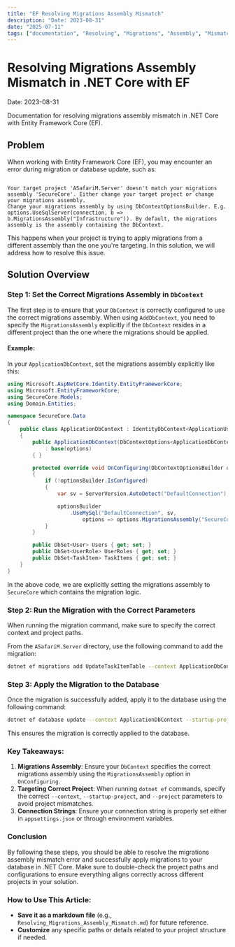 ```yaml
---
title: "EF Resolving Migrations Assembly Mismatch"
description: "Date: 2023-08-31"
date: "2025-07-11"
tags: ["documentation", "Resolving", "Migrations", "Assembly", "Mismatch", "reference", "example", "configuration"]
---
```


# Resolving Migrations Assembly Mismatch in .NET Core with EF

Date: 2023-08-31


Documentation for resolving migrations assembly mismatch in .NET Core with Entity Framework Core (EF).

## Problem

When working with Entity Framework Core (EF), you may encounter an error during migration or database update, such as:
```

Your target project 'ASafariM.Server' doesn't match your migrations assembly 'SecureCore'. Either change your target project or change your migrations assembly.
Change your migrations assembly by using DbContextOptionsBuilder. E.g. options.UseSqlServer(connection, b => b.MigrationsAssembly("Infrastructure")). By default, the migrations assembly is the assembly containing the DbContext.

````

This happens when your project is trying to apply migrations from a different assembly than the one you're targeting. In this solution, we will address how to resolve this issue.

## Solution Overview

### Step 1: Set the Correct Migrations Assembly in `DbContext`
The first step is to ensure that your `DbContext` is correctly configured to use the correct migrations assembly. When using `AddDbContext`, you need to specify the `MigrationsAssembly` explicitly if the `DbContext` resides in a different project than the one where the migrations should be applied.

#### Example:

In your `ApplicationDbContext`, set the migrations assembly explicitly like this:

```csharp
using Microsoft.AspNetCore.Identity.EntityFrameworkCore;
using Microsoft.EntityFrameworkCore;
using SecureCore.Models;
using Domain.Entities;

namespace SecureCore.Data
{
    public class ApplicationDbContext : IdentityDbContext<ApplicationUser>
    {
        public ApplicationDbContext(DbContextOptions<ApplicationDbContext> options)
            : base(options)
        { }

        protected override void OnConfiguring(DbContextOptionsBuilder optionsBuilder)
        {
            if (!optionsBuilder.IsConfigured)
            {
                var sv = ServerVersion.AutoDetect("DefaultConnection");

                optionsBuilder
                    .UseMySql("DefaultConnection", sv,
                        options => options.MigrationsAssembly("SecureCore"));  // Set migrations assembly explicitly
            }
        }

        public DbSet<User> Users { get; set; }
        public DbSet<UserRole> UserRoles { get; set; }
        public DbSet<TaskItem> TaskItems { get; set; }
    }
}
````

In the above code, we are explicitly setting the migrations assembly to `SecureCore` which contains the migration logic.

### Step 2: Run the Migration with the Correct Parameters

When running the migration command, make sure to specify the correct context and project paths.

From the `ASafariM.Server` directory, use the following command to add the migration:

```bash
dotnet ef migrations add UpdateTaskItemTable --context ApplicationDbContext --startup-project 'E:\asm-fs\apps\backends\ASafariM.Server\ASafariM.Server.csproj' --project 'E:\asm-fs\libs\SecureCore\SecureCore.csproj'
```

### Step 3: Apply the Migration to the Database

Once the migration is successfully added, apply it to the database using the following command:

```bash
dotnet ef database update --context ApplicationDbContext --startup-project 'E:\asm-fs\apps\backends\ASafariM.Server\ASafariM.Server.csproj' --project 'E:\asm-fs\libs\SecureCore\SecureCore.csproj'
```

This ensures the migration is correctly applied to the database.

### Key Takeaways:

1. **Migrations Assembly**: Ensure your `DbContext` specifies the correct migrations assembly using the `MigrationsAssembly` option in `OnConfiguring`.
2. **Targeting Correct Project**: When running `dotnet ef` commands, specify the correct `--context`, `--startup-project`, and `--project` parameters to avoid project mismatches.
3. **Connection Strings**: Ensure your connection string is properly set either in `appsettings.json` or through environment variables.

### Conclusion

By following these steps, you should be able to resolve the migrations assembly mismatch error and successfully apply migrations to your database in .NET Core. Make sure to double-check the project paths and configurations to ensure everything aligns correctly across different projects in your solution.

### How to Use This Article:
- **Save it as a markdown file** (e.g., `Resolving_Migrations_Assembly_Mismatch.md`) for future reference.
- **Customize** any specific paths or details related to your project structure if needed.

